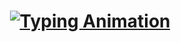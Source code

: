 <h1 align="center">
  <a href="https://github.com/akshaynair">
    <img src="https://readme-typing-svg.demolab.com?font=Fira+Code&size=24&duration=2000&pause=1000&color=F7F7F7&center=true&vCenter=true&width=600&lines=Hey,+I+am+Akshay+Nair!..;A+Software+Developer+that's+Learning,+building,+and+breaking+things.; Welcome+to+my+Github+profile!!" alt="Typing Animation" />
  </a>
</h1>
